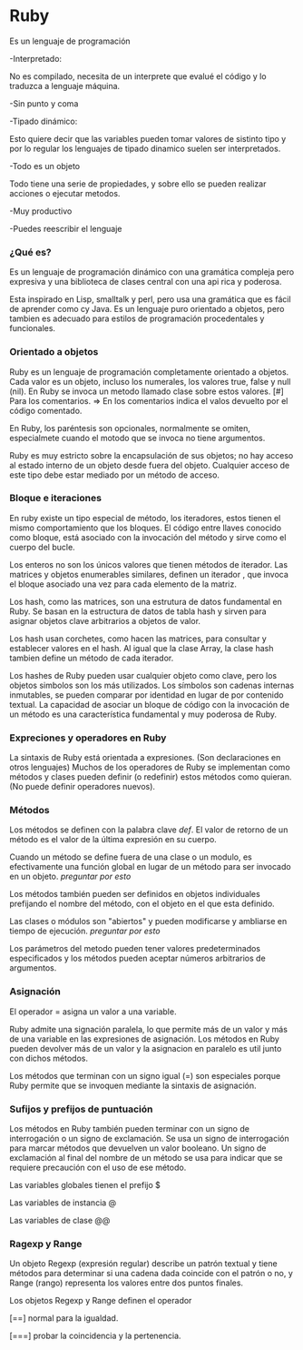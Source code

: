 # Ruby 

Es un lenguaje de programación

-Interpretado:

No es compilado, necesita de un interprete que evalué el código y lo traduzca a lenguaje máquina. 

-Sin punto y coma


-Tipado dinámico:

Esto quiere decir que las variables pueden tomar valores de sistinto tipo y por lo regular los lenguajes de tipado dinamico suelen ser interpretados.

-Todo es un objeto 

Todo tiene una serie de propiedades, y sobre ello se pueden realizar acciones o ejecutar metodos.

-Muy productivo 


-Puedes reescribir el lenguaje  


### ¿Qué es?
Es un lenguaje de programación dinámico con una gramática compleja pero expresiva y una biblioteca de clases central con una api rica y poderosa.

Esta inspirado en Lisp, smalltalk y perl, pero usa una gramática que es fácil de aprender como cy Java. Es un lenguaje puro orientado a objetos, pero tambien es adecuado para estilos de programación procedentales y funcionales.

### Orientado a objetos 
Ruby es un lenguaje de programación completamente orientado a objetos. Cada valor es un objeto, incluso los numerales, los valores true, false y null (nil). En Ruby se invoca un metodo llamado clase sobre estos valores.
[#] Para los comentarios.
=> En los comentarios indica el valos devuelto por el código comentado.

En Ruby, los paréntesis son opcionales, normalmente se omiten, especialmete cuando el motodo que se invoca no tiene argumentos.

Ruby es muy estricto sobre la encapsulación de sus objetos; no hay acceso al estado interno de un objeto desde fuera del objeto. Cualquier acceso de este tipo debe estar mediado por un método de acceso.

### Bloque e iteraciones
En ruby existe un tipo especial de método, los iteradores, estos tienen el mismo comportamiento que los bloques. El código entre llaves conocido como bloque, está asociado con la invocación del método y sirve como el cuerpo del bucle. 

Los enteros no son los únicos valores que tienen métodos de iterador.
Las matrices y objetos enumerables similares, definen un iterador , que invoca el bloque asociado una vez para cada elemento de la matriz.

Los hash, como las matrices, son una estrutura de datos fundamental en Ruby. Se basan en la estructura de datos de tabla hash y sirven para asignar objetos clave arbitrarios a objetos de valor.

Los hash usan corchetes, como hacen las matrices, para consultar y establecer valores en el hash. Al igual que la clase Array, la clase hash tambien define un método de cada iterador.


Los hashes de Ruby pueden usar cualquier objeto como clave, pero los objetos simbolos son los más utilizados. Los símbolos son cadenas internas inmutables, se pueden comparar por identidad en lugar de por contenido textual. La capacidad de asociar un bloque de código con la invocación de un método es una característica fundamental y muy poderosa de Ruby.

### Expreciones y operadores en Ruby

La sintaxis de Ruby está orientada a expresiones. (Son declaraciones en otros lenguajes)
Muchos de los operadores de Ruby se implementan como métodos y clases pueden definir (o redefinir) estos métodos como quieran. (No puede definir operadores nuevos).

### Métodos
Los métodos se definen con la palabra clave *def*. El valor de retorno de un método es el valor de la última expresión en su cuerpo.

Cuando un método se define fuera de una clase o un modulo, es efectivamente una función global en lugar de un método para ser invocado en un objeto. *preguntar por esto*

Los métodos también pueden ser definidos en objetos individuales prefijando el nombre del método, con el objeto en el que esta definido.

Las clases o módulos son "abiertos" y pueden modificarse y ambliarse en tiempo de ejecución. *preguntar por esto*

Los parámetros del metodo pueden tener valores predeterminados especificados y los métodos pueden aceptar números arbitrarios de argumentos.

### Asignación
El operador = asigna un valor a una variable.

Ruby admite una signación paralela, lo que permite más de un valor y más de una variable en las expresiones de asignación.
Los métodos en Ruby pueden devolver más de un valor y la asignacion en paralelo es util junto con dichos métodos. 

Los métodos que terminan con un signo igual (=) son especiales porque Ruby permite que se invoquen mediante la sintaxis de asignación.

### Sufijos y prefijos de puntuación
Los métodos en Ruby también pueden terminar con un signo de interrogación o un signo de exclamación. Se usa un signo de interrogación para marcar métodos que devuelven un valor booleano. Un signo de exclamación al final del nombre de un método se usa para indicar que se requiere precaución con el uso de ese método.

Las variables globales tienen el prefijo $

Las variables de instancia @

Las variables de clase @@

### Ragexp y Range

Un objeto Regexp (expresión regular) describe un patrón textual y tiene métodos para determinar si una cadena dada coincide con el patrón o no, y Range (rango) representa los valores entre dos puntos finales.

Los objetos Regexp y Range definen el operador 

[==] normal para la igualdad.

[===] probar la coincidencia y la pertenencia.













